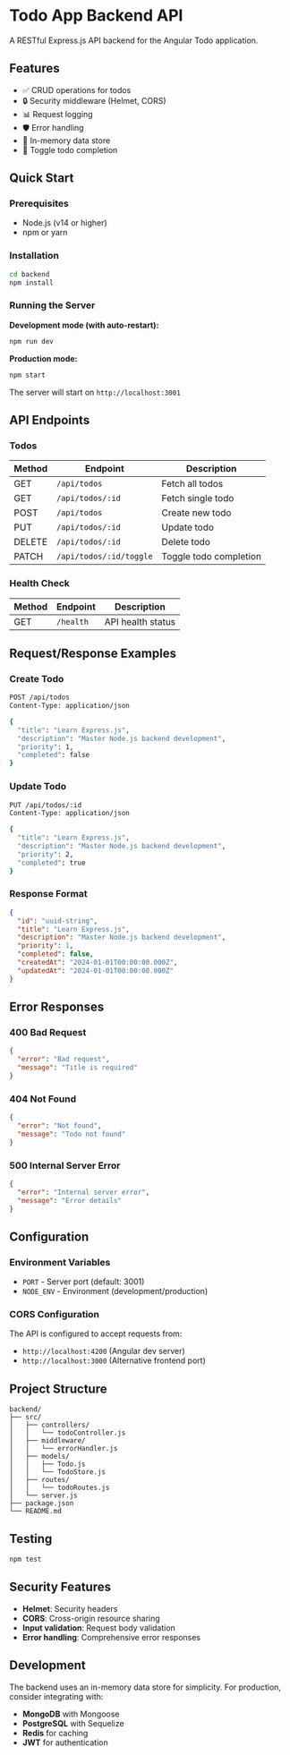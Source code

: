 # Todo App Backend API

A RESTful Express.js API backend for the Angular Todo application.

## Features

- ✅ CRUD operations for todos
- 🔒 Security middleware (Helmet, CORS)
- 📊 Request logging
- 🛡️ Error handling
- 🧪 In-memory data store
- 🔄 Toggle todo completion

## Quick Start

### Prerequisites

- Node.js (v14 or higher)
- npm or yarn

### Installation

```bash
cd backend
npm install
```

### Running the Server

**Development mode (with auto-restart):**
```bash
npm run dev
```

**Production mode:**
```bash
npm start
```

The server will start on `http://localhost:3001`

## API Endpoints

### Todos

| Method | Endpoint | Description |
|--------|----------|-------------|
| GET | `/api/todos` | Fetch all todos |
| GET | `/api/todos/:id` | Fetch single todo |
| POST | `/api/todos` | Create new todo |
| PUT | `/api/todos/:id` | Update todo |
| DELETE | `/api/todos/:id` | Delete todo |
| PATCH | `/api/todos/:id/toggle` | Toggle todo completion |

### Health Check

| Method | Endpoint | Description |
|--------|----------|-------------|
| GET | `/health` | API health status |

## Request/Response Examples

### Create Todo
```bash
POST /api/todos
Content-Type: application/json

{
  "title": "Learn Express.js",
  "description": "Master Node.js backend development",
  "priority": 1,
  "completed": false
}
```

### Update Todo
```bash
PUT /api/todos/:id
Content-Type: application/json

{
  "title": "Learn Express.js",
  "description": "Master Node.js backend development",
  "priority": 2,
  "completed": true
}
```

### Response Format
```json
{
  "id": "uuid-string",
  "title": "Learn Express.js",
  "description": "Master Node.js backend development",
  "priority": 1,
  "completed": false,
  "createdAt": "2024-01-01T00:00:00.000Z",
  "updatedAt": "2024-01-01T00:00:00.000Z"
}
```

## Error Responses

### 400 Bad Request
```json
{
  "error": "Bad request",
  "message": "Title is required"
}
```

### 404 Not Found
```json
{
  "error": "Not found",
  "message": "Todo not found"
}
```

### 500 Internal Server Error
```json
{
  "error": "Internal server error",
  "message": "Error details"
}
```

## Configuration

### Environment Variables

- `PORT` - Server port (default: 3001)
- `NODE_ENV` - Environment (development/production)

### CORS Configuration

The API is configured to accept requests from:
- `http://localhost:4200` (Angular dev server)
- `http://localhost:3000` (Alternative frontend port)

## Project Structure

```
backend/
├── src/
│   ├── controllers/
│   │   └── todoController.js
│   ├── middleware/
│   │   └── errorHandler.js
│   ├── models/
│   │   ├── Todo.js
│   │   └── TodoStore.js
│   ├── routes/
│   │   └── todoRoutes.js
│   └── server.js
├── package.json
└── README.md
```

## Testing

```bash
npm test
```

## Security Features

- **Helmet**: Security headers
- **CORS**: Cross-origin resource sharing
- **Input validation**: Request body validation
- **Error handling**: Comprehensive error responses

## Development

The backend uses an in-memory data store for simplicity. For production, consider integrating with:

- **MongoDB** with Mongoose
- **PostgreSQL** with Sequelize
- **Redis** for caching
- **JWT** for authentication 